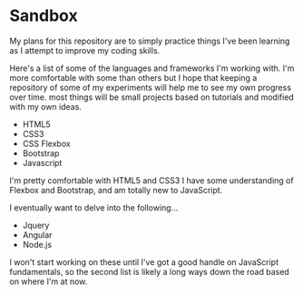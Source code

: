 # Sandbox

My plans for this repository are to simply practice things I've been learning as I attempt to improve my coding skills.

Here's a list of some of the languages and frameworks I'm working with.  I'm more comfortable with some than others but I hope that keeping a repository of some of my experiments will help me to see my own progress over time.  most things will be small projects based on tutorials and modified with my own ideas.

- HTML5
- CSS3
- CSS Flexbox
- Bootstrap
- Javascript

I'm pretty comfortable with HTML5 and CSS3 I have some understanding of Flexbox and Bootstrap, and am totally new to JavaScript.

I eventually want to delve into the following...

- Jquery
- Angular
- Node.js

I won't start working on these until I've got a good handle on JavaScript fundamentals, so the second list is likely a long ways down the road based on where I'm at now.
